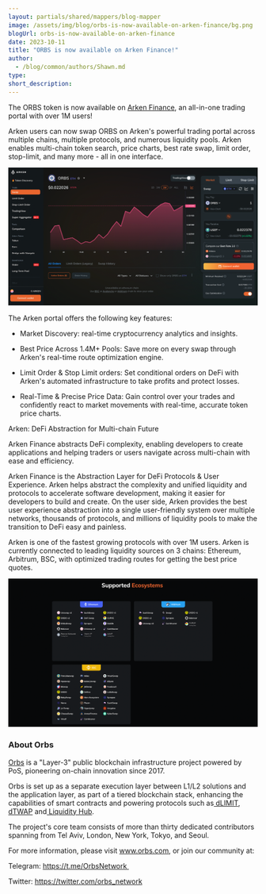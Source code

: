 ```yaml
---
layout: partials/shared/mappers/blog-mapper
image: /assets/img/blog/orbs-is-now-available-on-arken-finance/bg.png
blogUrl: orbs-is-now-available-on-arken-finance
date: 2023-10-11
title: "ORBS is now available on Arken Finance!"
author:
  - /blog/common/authors/Shawn.md
type:
short_description: 
---
```


The ORBS token is now available on [Arken Finance](https://arken.finance/), an all-in-one trading portal with over 1M users!

Arken users can now swap ORBS on Arken's powerful trading portal across multiple chains, multiple protocols, and numerous liquidity pools. Arken enables multi-chain token search, price charts, best rate swap, limit order, stop-limit, and many more - all in one interface.

![](assets/img/blog/orbs-is-now-available-on-arken-finance/img.png)

The Arken portal offers the following key features:

-   Market Discovery: real-time cryptocurrency analytics and insights.

-   Best Price Across 1.4M+ Pools: Save more on every swap through Arken's real-time route optimization engine.

-   Limit Order & Stop Limit orders: Set conditional orders on DeFi with Arken's automated infrastructure to take profits and protect losses.

-   Real-Time & Precise Price Data: Gain control over your trades and confidently react to market movements with real-time, accurate token price charts.

Arken: DeFi Abstraction for Multi-chain Future

Arken Finance abstracts DeFi complexity, enabling developers to create applications and helping traders or users navigate across multi-chain with ease and efficiency.

Arken Finance is the Abstraction Layer for DeFi Protocols & User Experience. Arken helps abstract the complexity and unified liquidity and protocols to accelerate software development, making it easier for developers to build and create. On the user side, Arken provides the best user experience abstraction into a single user-friendly system over multiple networks, thousands of protocols, and millions of liquidity pools to make the transition to DeFi easy and painless.

Arken is one of the fastest growing protocols with over 1M users. Arken is currently connected to leading liquidity sources on 3 chains: Ethereum, Arbitrum, BSC, with optimized trading routes for getting the best price quotes.

![](assets/img/blog/orbs-is-now-available-on-arken-finance/img2.png)

<div class='line-separator'></div>

### About Orbs

[Orbs](https://www.orbs.com/) is a "Layer-3" public blockchain infrastructure project powered by PoS, pioneering on-chain innovation since 2017.

Orbs is set up as a separate execution layer between L1/L2 solutions and the application layer, as part of a tiered blockchain stack, enhancing the capabilities of smart contracts and powering protocols such as[  dLIMIT](https://www.orbs.com/dlimit/),[  dTWAP](https://www.orbs.com/dtwap/) and[  Liquidity Hub](https://www.orbs.com/liquidity-hub/).

The project's core team consists of more than thirty dedicated contributors spanning from Tel Aviv, London, New York, Tokyo, and Seoul.

For more information, please visit www.orbs.com, or join our community at: 

Telegram: https://t.me/OrbsNetwork 

Twitter: https://twitter.com/orbs_network
